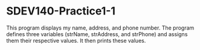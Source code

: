 # SDEV140-Practice1-1
This program displays my name, address, and phone number. The program defines three variables (strName, strAddress, and strPhone) and assigns them their respective values. It then prints these values. 
